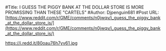 #Title: I GUESS THE PIGGY BANK AT THE DOLLAR STORE IS MORE PROMISSING THAN THESE "CARTELS"
#Author: Djpenguin681
#Post URL: [https://www.reddit.com/r/GME/comments/n0jwqv/i_guess_the_piggy_bank_at_the_dollar_store_is/](https://www.reddit.com/r/GME/comments/n0jwqv/i_guess_the_piggy_bank_at_the_dollar_store_is/)


https://i.redd.it/80oau76h7yv61.jpg